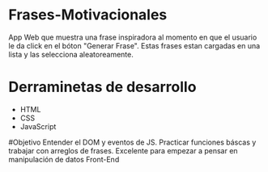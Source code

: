 # Frases-Motivacionales
App Web que muestra una frase inspiradora al momento en que el usuario le da click en el bóton "Generar Frase". 
Estas frases estan cargadas en una lista y las selecciona aleatoreamente.

# Derraminetas de desarrollo
- HTML
- CSS
- JavaScript

#Objetivo
Entender el DOM y eventos de JS. Practicar funciones báscas y trabajar con arreglos de frases. Excelente para empezar a pensar en manipulación de datos Front-End
